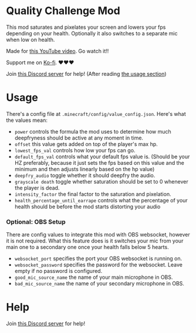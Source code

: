 # Quality Challenge Mod

This mod saturates and pixelates your screen and lowers your fps depending on your health.
Optionally it also switches to a separate mic when low on health.

Made for [this YouTube video](https://youtu.be/fUr-W4xC3-E). Go watch it!!

Support me on [Ko-fi](https://ko-fi.com/quesia). ❤️❤️❤️

Join [this Discord server](https://discord.gg/s9m8gf6pju) for help! (After reading [the usage section](#usage))

# Usage

There's a config file at `.minecraft/config/value_config.json`. Here's what the values mean:

- `power` controls the formula the mod uses to determine how much deepfryness should be active at any moment in time.
- `offset` this value gets added on top of the player's max hp.
- `lowest_fps_val` controls how low your fps can go.
- `default_fps_val` controls what your default fps value is. (Should be your HZ preferably, because it just sets the fps based on this value and the minimum and then adjusts linearly based on the hp value)
- `deepfry_audio` toggle whether it should deepfry the audio.
- `grayscale death` toggle whether saturation should be set to 0 whenever the player is dead.
- `intensity_factor` the final factor to the saturation and pixelation.
- `health_percentage_until_earrape` controls what the percentage of your health should be before the mod starts distorting your audio

### Optional: OBS Setup

There are config values to integrate this mod with OBS websocket, however it is not required.
What this feature does is it switches your mic from your main one to a secondary one once your health falls below 5 hearts.

- `websocket_port` specifies the port your OBS websocket is running on.
- `websocket_password` specifies the password for the websocket. Leave empty if no password is configured.
- `good_mic_source_name` the name of your main microphone in OBS.
- `bad_mic_source_name` the name of your secondary microphone in OBS.

# Help

Join [this Discord server](https://discord.gg/s9m8gf6pju) for help!
